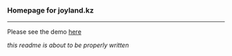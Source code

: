 
### Homepage for joyland.kz
------

Please see the demo [here](https://joyland.kz)

*this readme is about to be properly written*
